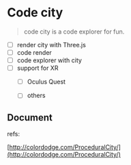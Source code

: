 # Code city

> code city is a code explorer for fun. 

- [ ] render city with Three.js
- [ ] code render
- [ ] code explorer with city
- [ ] support for XR
  - [ ] Oculus Quest
  - [ ] others



## Document

refs:

[http://colordodge.com/ProceduralCity/](http://colordodge.com/ProceduralCity/)


